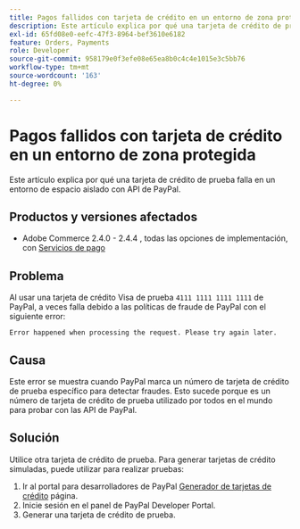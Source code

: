 ```yaml
---
title: Pagos fallidos con tarjeta de crédito en un entorno de zona protegida
description: Este artículo explica por qué una tarjeta de crédito de prueba falla en un entorno de espacio aislado con API de PayPal.
exl-id: 65fd08e0-eefc-47f3-8964-bef3610e6182
feature: Orders, Payments
role: Developer
source-git-commit: 958179e0f3efe08e65ea8b0c4c4e1015e3c5bb76
workflow-type: tm+mt
source-wordcount: '163'
ht-degree: 0%

---
```


# Pagos fallidos con tarjeta de crédito en un entorno de zona protegida

Este artículo explica por qué una tarjeta de crédito de prueba falla en un entorno de espacio aislado con API de PayPal.

## Productos y versiones afectados


* Adobe Commerce 2.4.0 - 2.4.4 , todas las opciones de implementación, con [Servicios de pago](https://marketplace.magento.com/magento-payment-services.html)

## Problema

Al usar una tarjeta de crédito Visa de prueba `4111 1111 1111 1111` de PayPal, a veces falla debido a las políticas de fraude de PayPal con el siguiente error:

```terminal
Error happened when processing the request. Please try again later.
```

## Causa

Este error se muestra cuando PayPal marca un número de tarjeta de crédito de prueba específico para detectar fraudes. Esto sucede porque es un número de tarjeta de crédito de prueba utilizado por todos en el mundo para probar con las API de PayPal.

## Solución

Utilice otra tarjeta de crédito de prueba. Para generar tarjetas de crédito simuladas, puede utilizar para realizar pruebas:

1. Ir al portal para desarrolladores de PayPal [Generador de tarjetas de crédito](https://developer.paypal.com/developer/creditCardGenerator/) página.
1. Inicie sesión en el panel de PayPal Developer Portal.
1. Generar una tarjeta de crédito de prueba.
